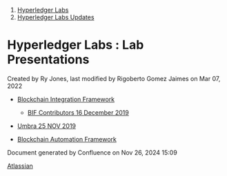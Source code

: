1. [Hyperledger Labs](index.html)
2. [Hyperledger Labs Updates](Hyperledger-Labs-Updates_20283443.html)

# Hyperledger Labs : Lab Presentations

Created by Ry Jones, last modified by Rigoberto Gomez Jaimes on Mar 07, 2022

- [Blockchain Integration Framework](Blockchain-Integration-Framework_20294167.html)
  
  - [BIF Contributors 16 December 2019](BIF-Contributors-16-December-2019_20285083.html)
- [Umbra 25 NOV 2019](Umbra-25-NOV-2019_20285077.html)
- [Blockchain Automation Framework](Blockchain-Automation-Framework_20283430.html)

Document generated by Confluence on Nov 26, 2024 15:09

[Atlassian](http://www.atlassian.com/)
